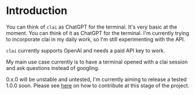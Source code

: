 # Introduction

You can think of `clai` as ChatGPT for the terminal.
It's very basic at the moment. You can think of it as ChatGPT for the terminal. I'm currently trying to incorporate clai in my daily work, so I'm still experimenting with the API.

`clai` currently supports OpenAI and needs a paid API key to work.

My main use case currently is to have a terminal opened with a clai session and ask questions instead of googling.

0.x.0 will be unstable and untested, I'm currently aiming to release a tested 1.0.0 soon. Please see [here](https://github.com/codergeek121/clai/CONTRIBUTING.MD) on how to contribute at this stage of the project.
